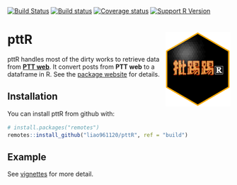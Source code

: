 
<!-- README.md is generated from README.Rmd. Please edit that file -->

[![Build
Status](https://travis-ci.org/liao961120/pttR.svg?branch=master)](https://travis-ci.org/liao961120/pttR)
[![Build
status](https://ci.appveyor.com/api/projects/status/2254fc0lc46ufv86/branch/master?svg=true)](https://ci.appveyor.com/project/liao961120/pttr/branch/master)
[![Coverage
status](https://codecov.io/gh/liao961120/pttR/branch/master/graph/badge.svg)](https://codecov.io/github/liao961120/pttR?branch=master)
[![Support R
Version](https://img.shields.io/badge/R-≥%203.5.0-blue.svg)](https://cran.r-project.org/)

# pttR <img src="man/figures/logo.png" align="right" />

pttR handles most of the dirty works to retrieve data from [**PTT
web**](https://www.ptt.cc/bbs/index.html). It convert posts from **PTT
web** to a dataframe in R. See the [package
website](https://liao961120.github.io/pttR/) for details.

## Installation

You can install pttR from github with:

``` r
# install.packages("remotes")
remotes::install_github("liao961120/pttR", ref = "build")
```

## Example

See [vignettes](https://liao961120.github.io/pttR/articles/) for more
detail.
